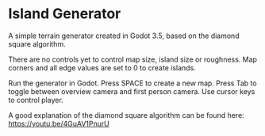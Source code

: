 # Island Generator
A simple terrain generator created in Godot 3.5, based on the diamond square algorithm.

There are no controls yet to control map size, island size or roughness. Map corners and all edge values are set to 0 to create islands.

Run the generator in Godot.
Press SPACE to create a new map.
Press Tab to toggle between overview camera and first person camera.
Use cursor keys to control player.

A good explanation of the diamond square algorithm can be found here: https://youtu.be/4GuAV1PnurU
